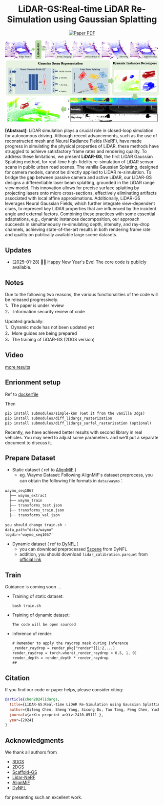 <h1 align="center">LiDAR-GS:Real-time LiDAR Re-Simulation using Gaussian Splatting</h1>
<!-- <h3 align="center">[CVPR 2024 - Highlight]</h3> -->
<p align="center">
   <a href="https://arxiv.org/abs/2410.05111.pdf">
      <img src='https://img.shields.io/badge/paper-pdf-green?style=for-the-badge' alt='Paper PDF'></a>
</p>
<!-- <p align="center">
   <a href="https://scholar.google.com.hk/citations?user=1ltylFwAAAAJ&hl=zh-CN&oi=sra">Tao Tang</a>
   ·
   <a href="https://wanggrun.github.io/">Guangrun Wang</a>
   ·
   <a href="https://scholar.google.com/citations?user=2w9VSWIAAAAJ&hl=en">Yixing Lao</a>
   ·
   <a href="https://damo.alibaba.com/labs/intelligent-transportation">Peng Chen</a>
   ·
   <a href="">Jie Liu</a>
    ·
   <a href="https://www.sysu-hcp.net/faculty/lianglin.html">Liang Lin</a>
   ·
   <a href="https://scholar.google.com.hk/citations?user=Jtmq_m0AAAAJ&hl=zh-CN&oi=sra">Kaicheng Yu</a>
   ·
   <a href="https://scholar.google.com/citations?user=voxznZAAAAAJ">Xiaodan Liang</a> -->
<p align="center">
<img src="./assets/teaser.png" alt="lidargs" style="zoom: 100%;" />
<img src="./assets/overview.png" alt="lidargs" style="zoom: 100%;" />
</p>

**[Abstract]**: LiDAR simulation plays a crucial role in closed-loop simulation for autonomous driving. Although recent advancements, such as the use of reconstructed mesh and Neural Radiance Fields (NeRF), have made progress in simulating the physical properties of LiDAR, these methods have struggled to achieve satisfactory frame rates and rendering quality. To address these limitations, we present **LiDAR-GS**, the first LiDAR Gaussian Splatting method, for real-time high-fidelity re-simulation of LiDAR sensor scans in public urban road scenes. The vanilla Gaussian Splatting, designed for camera models, cannot be directly applied to LiDAR re-simulation. To bridge the gap between passive camera and active LiDAR, our LiDAR-GS designs a differentiable laser beam splatting, grounded in the LiDAR range view model. This innovation allows for precise surface splatting by projecting lasers onto micro cross-sections, effectively eliminating artifacts associated with local affine approximations. Additionally, LiDAR-GS leverages Neural Gaussian Fields, which further integrate view-dependent clues, to represent key LiDAR properties that are influenced by the incident angle and external factors. Combining these practices with some essential adaptations, e.g., dynamic instances decomposition, our approach succeeds in simultaneously re-simulating depth, intensity, and ray-drop channels, achieving state-of-the-art results in both rendering frame rate and quality on publically available large scene datasets. 

## Updates
- [2025-01-28] 🎉🧧 Happy New Year's Eve! The core code is publicly available.

## Notes
Due to the following two reasons, the various functionalities of the code will be released progressively. \
1、The paper is under review \
2、
Information security review of code

Updated gradually: \
 1、Dynamic mode has not been updated yet \
2、More guides are being prepared \
3、The training of LiDAR-GS (2DGS version) 


## Video
[more results](https://github.com/cjlunmh/LiDAR-GS/blob/main/assets/video.mp4)

## Enrionment setup 
Ref to [dockerfile](https://github.com/cjlunmh/LiDAR-GS/blob/main/Dockerfile)

Then 
```
pip install submodules/simple-knn (Get it from the vanilla 3dgs)
pip install submodules/diff_lidargs_rasterization
pip install submodules/diff_lidargs_surfel_rasterization (optional)
```
Recently, we have achieved better results with second library in real vehicles. You may need to adjust some parameters. and we'll put a separate document to discuss it.

## Prepare Dataset
- Static dataset ( ref to [AlignMiF](https://github.com/tangtaogo/alignmif) )
  - eg. Waymo Dataset:
Following AlignMiF's dataset preprocess, you can obtain the following file formats in `data/waymo`：
```
waymo_seq1067
  ├── waymo_extract
  ├── waymo_train
  ├── transforms_test.json
  ├── transforms_train.json
  ├── transforms_val.json

you should change train.sh : 
data_path="data/waymo"
logdir='waymo_seq1067'            
```

- Dynamic dataset ( ref to [DyNFL](https://github.com/prs-eth/Dynamic-LiDAR-Resimulation) )
  - you can download preprocessed [5scene](https://github.com/prs-eth/Dynamic-LiDAR-Resimulation/tree/master/WaymoPreprocessing) from DyNFL
  - addition, you should download `lidar_calibration.parquet` from [official link](https://console.cloud.google.com/storage/browser/waymo_open_dataset_v_2_0_0/training/lidar_calibration?pageState=(%22StorageObjectListTable%22:(%22f%22:%22%255B%255D%22))&inv=1&invt=AbpKew)



## Train
Guidance is coming soon ...

- Training of static dataset:
  ```
  bash train.sh
  ```
- Training of dynamic dataset: 
  ```
  The code will be open sourced
  ```
- Inference of render: 
  ```
  # Remember to apply the raydrop mask during inference
  _render_raydrop = render_pkg["render"][1:2,...]
  render_raydrop = torch.where(_render_raydrop > 0.5, 1, 0)
  render_depth = render_depth * render_raydrop
  ## 
  ```


## Citation

If you find our code or paper helps, please consider citing:

```bibtex
@article{chen2024lidargs,
  title={LiDAR-GS:Real-time LiDAR Re-Simulation using Gaussian Splatting},
  author={Qifeng Chen, Sheng Yang, Sicong Du, Tao Tang, Peng Chen, Yuchi Huo},
  journal={arXiv preprint arXiv:2410.05111 },
  year={2024}
}
```



## Acknowledgments
We thank all authors from 
- [3DGS](https://github.com/graphdeco-inria/gaussian-splatting) 
- [2DGS](https://github.com/hbb1/2d-gaussian-splatting)
- [Scaffold-GS](https://github.com/city-super/Scaffold-GS)
- [Lidar-NeRF](https://github.com/tangtaogo/lidar-nerf)
- [AlignMiF](https://github.com/tangtaogo/alignmif)
- [DyNFL](https://github.com/prs-eth/Dynamic-LiDAR-Resimulation)

for presenting such an excellent work.